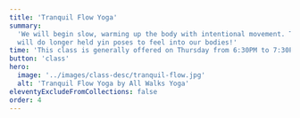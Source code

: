 ```yaml
---
title: 'Tranquil Flow Yoga'
summary:
  'We will begin slow, warming up the body with intentional movement. Then we
  will do longer held yin poses to feel into our bodies!'
time: 'This class is generally offered on Thursday from 6:30PM to 7:30PM.'
button: 'class'
hero:
  image: '../images/class-desc/tranquil-flow.jpg'
  alt: 'Tranquil Flow Yoga by All Walks Yoga'
eleventyExcludeFromCollections: false
order: 4
---
```

